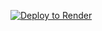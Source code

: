 [![Deploy to Render](https://render.com/images/deploy-to-render-button.svg)](https://render.com/deploy?repo=https://github.com/vitasan666-del/giveaway-telegram-bot)
